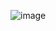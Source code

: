 
![image](https://user-images.githubusercontent.com/56444899/150627709-68eb6426-eb60-4749-be64-e3d2edd1b686.png)
